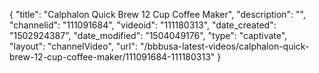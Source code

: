{
    "title": "Calphalon Quick Brew 12 Cup Coffee Maker",
    "description": "",
    "channelid": "111091684",
    "videoid": "111180313",
    "date_created": "1502924387",
    "date_modified": "1504049176",
    "type": "captivate",
    "layout": "channelVideo",
    "url": "\/bbbusa-latest-videos\/calphalon-quick-brew-12-cup-coffee-maker\/111091684-111180313"
}